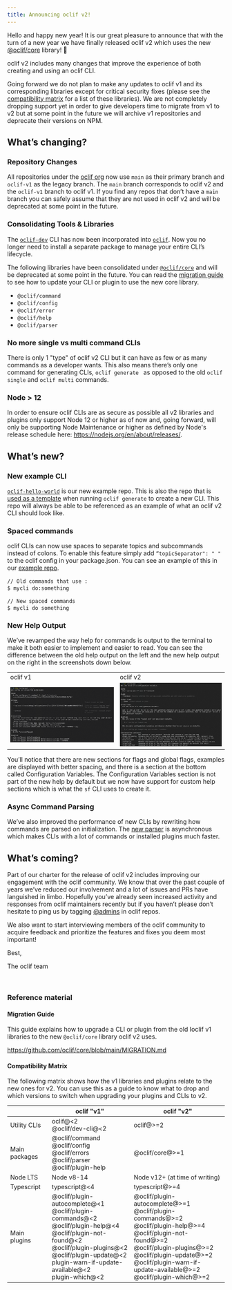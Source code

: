 ```yaml
---
title: Announcing oclif v2!
---
```


Hello and happy new year! It is our great pleasure to announce that with the turn of a new year we have finally released oclif v2 which uses the new [@oclif/core](https://github.com/oclif/core) library! 🎉

oclif v2 includes many changes that improve the experience of both creating and using an oclif CLI.

Going forward we do not plan to make any updates to oclif v1 and its corresponding libraries except for critical security fixes (please see the [compatibility matrix](#Compatibility-Matrix) for a list of these libraries). We are not completely dropping support yet in order to give developers time to migrate from v1 to v2 but at some point in the future we will archive v1 repositories and deprecate their versions on NPM.

## What’s changing?

### Repository Changes

All repositories under the [oclif org](https://github.com/oclif/) now use `main` as their primary branch and `oclif-v1` as the legacy branch. The `main`  branch corresponds to oclif v2 and the `oclif-v1` branch to oclif v1. If you find any repos that don’t have a `main` branch you can safely assume that they are not used in oclif v2 and will be deprecated at some point in the future.

### Consolidating Tools & Libraries

The [`oclif-dev`](https://github.com/oclif/dev-cli) CLI has now been incorporated into [`oclif`](https://github.com/oclif/oclif). Now you no longer need to install a separate package to manage your entire CLI’s lifecycle.

The following libraries have been consolidated under [`@oclif/core`](https://github.com/oclif/core) and will be deprecated at some point in the future. You can read the [migration guide](https://github.com/oclif/core/blob/main/MIGRATION.md) to see how to update your CLI or plugin to use the new core library.

* `@oclif/command`
* `@oclif/config`
* `@oclif/error`
* `@oclif/help`
* `@oclif/parser`

### No more single vs multi command CLIs

There is only 1 "type" of oclif v2 CLI but it can have as few or as many commands as a developer wants. This also means there’s only one command for generating CLIs, `oclif generate ` as opposed to the old `oclif single` and `oclif multi` commands.

### Node > 12

In order to ensure oclif CLIs are as secure as possible all v2 libraries and plugins only support Node 12 or higher as of now and, going forward, will only be supporting Node Maintenance or higher as defined by Node's release schedule here: https://nodejs.org/en/about/releases/.

## What’s new?

### New example CLI

[`oclif-hello-world`](https://github.com/oclif/hello-world/) is our new example repo. This is also the repo that is [used as a template](https://github.com/oclif/oclif/blob/edc6616e51/src/generators/cli.ts#L74) when running `oclif generate` to create a new CLI. This repo will always be able to be referenced as an example of what an oclif v2 CLI should look like.

### Spaced commands

oclif CLIs can now use spaces to separate topics and subcommands instead of colons. To enable this feature simply add `“topicSeparator": " "` to the oclif config in your package.json. You can see an example of this in our [example repo](https://github.com/oclif/hello-world/blob/main/package.json#L55).

```
// Old commands that use :
$ mycli do:something
```
```
// New spaced commands
$ mycli do something
```

### New Help Output

We’ve revamped the way help for commands is output to the terminal to make it both easier to implement and easier to read. You can see the difference between the old help output on the left and the new help output on the right in the screenshots down below.

<table border="0">
 <tr>
    <td>oclif v1</td>
    <td>oclif v2</td>
 </tr>
 <tr>
    <td><img src="../static/img/2022-01-12-announcing-oclif-v2/sfdx-help.png"/></td>
    <td><img src="../static/img/2022-01-12-announcing-oclif-v2/sf-help.png"/></td>
 </tr>
</table>

You’ll notice that there are new sections for flags and global flags, examples are displayed with better spacing, and there is a section at the bottom called Configuration Variables. The Configuration Variables section is not part of the new help by default but we now have support for custom help sections which is what the `sf` CLI uses to create it.

### Async Command Parsing

We’ve also improved the performance of new CLIs by rewriting how commands are parsed on initialization. The [new parser](https://github.com/oclif/core/blob/main/src/parser/parse.ts) is asynchronous which makes CLIs with a lot of commands or installed  plugins much faster.

## What’s coming?

Part of our charter for the release of oclif v2 includes improving our engagement with the oclif community. We know that over the past couple of years we’ve reduced our involvement and a lot of issues and PRs have languished in limbo. Hopefully you’ve already seen increased activity and responses from oclif maintainers recently but if you haven’t please don’t hesitate to ping us by tagging [@admins](https://github.com/orgs/oclif/teams/admins) in oclif repos.

We also want to start interviewing members of the oclif community to acquire feedback and prioritize the features and fixes you deem most important!

Best,

The oclif team

<br/>

### Reference material 

#### Migration Guide

This guide explains how to upgrade a CLI or plugin from the old Ioclif v1 libraries to the new `@oclif/core` library oclif v2 uses.

https://github.com/oclif/core/blob/main/MIGRATION.md

#### Compatibility Matrix

The following matrix shows how the v1 libraries and plugins relate to the new ones for v2. You can use this as a guide to know what to drop and which versions to switch when upgrading your plugins and CLIs to v2.

| | oclif "v1" | oclif "v2" |
| - | - | -|
| Utility CLIs | oclif@<2<br/>@oclif/dev-cli@<2 | oclif@>=2
| Main packages | @oclif/command<br/>@oclif/config<br/>@oclif/errors<br/>@oclif/parser<br/>@oclif/plugin-help<br/> | @oclif/core@>=1
| Node LTS | Node v8-14 | Node v12+ (at time of writing) |
| Typescript | typescript@<4 | typescript@>=4 |
| Main plugins | @oclif/plugin-autocomplete@<1<br/>@oclif/plugin-commands@<2<br/>@oclif/plugin-help@<4<br/>@oclif/plugin-not-found@<2<br/>@oclif/plugin-plugins@<2<br/>@oclif/plugin-update@<2<br/>plugin-warn-if-update-available@<2<br/>plugin-which@<2<br/> | @oclif/plugin-autocomplete@>=1<br/>@oclif/plugin-commands@>=2<br/>@oclif/plugin-help@>=4<br/>@oclif/plugin-not-found@>=2<br/>@oclif/plugin-plugins@>=2<br/>@oclif/plugin-update@>=2<br/>@oclif/plugin-warn-if-update-available@>=2<br/>@oclif/plugin-which@>=2<br/> |
